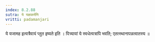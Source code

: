 ```yaml
---
index: 8.2.88
sutra: ये यज्ञकर्मणि
vritti: padamanjari
---
```


 ये यजामह इत्यत्रैवायं प्लुत इष्यते इति । पित्र्यायां ये स्वधेत्यत्रापि भवति; एतत्स्थानापन्नत्वातस्य ॥